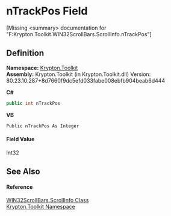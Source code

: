 # nTrackPos Field


\[Missing &lt;summary&gt; documentation for "F:Krypton.Toolkit.WIN32ScrollBars.ScrollInfo.nTrackPos"\]



## Definition
**Namespace:** <a href="79d2eac2-21f4-54ff-7552-b20c33c30600.md">Krypton.Toolkit</a>  
**Assembly:** Krypton.Toolkit (in Krypton.Toolkit.dll) Version: 80.23.10.287+8d7660f9dc5efd033fabe008ebfb904beab6d444

**C#**
``` C#
public int nTrackPos
```
**VB**
``` VB
Public nTrackPos As Integer
```



#### Field Value
Int32

## See Also


#### Reference
<a href="2ba7f49f-c466-9268-2daa-c284a5eba822.md">WIN32ScrollBars.ScrollInfo Class</a>  
<a href="79d2eac2-21f4-54ff-7552-b20c33c30600.md">Krypton.Toolkit Namespace</a>  
